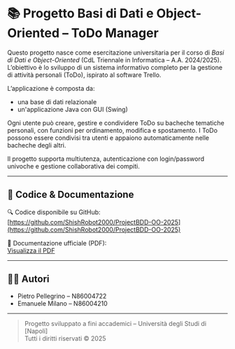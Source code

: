 # 📚 Progetto Basi di Dati e Object-Oriented – ToDo Manager

Questo progetto nasce come esercitazione universitaria per il corso di *Basi di Dati e Object-Oriented* (CdL Triennale in Informatica – A.A. 2024/2025). L’obiettivo è lo sviluppo di un sistema informativo completo per la gestione di attività personali (ToDo), ispirato al software Trello.

L’applicazione è composta da:
- una base di dati relazionale
- un'applicazione Java con GUI (Swing)

Ogni utente può creare, gestire e condividere ToDo su bacheche tematiche personali, con funzioni per ordinamento, modifica e spostamento. I ToDo possono essere condivisi tra utenti e appaiono automaticamente nelle bacheche degli altri.

Il progetto supporta multiutenza, autenticazione con login/password univoche e gestione collaborativa dei compiti.

---

## 🔗 Codice & Documentazione

🔍 Codice disponibile su GitHub:  
[https://github.com/ShishRobot2000/ProjectBDD-OO-2025](https://github.com/ShishRobot2000/ProjectBDD-OO-2025)

📄 Documentazione ufficiale (PDF):  
[Visualizza il PDF](BD-OO-Milano-Pellegriono-2025)

---

## 👨‍💻 Autori

- Pietro Pellegrino – N86004722  
- Emanuele Milano – N86004210

---

> Progetto sviluppato a fini accademici – Università degli Studi di [Napoli]  
> Tutti i diritti riservati © 2025
